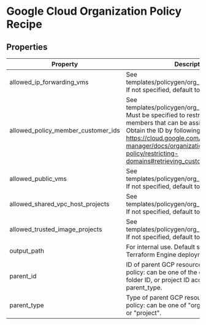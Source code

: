 # Google Cloud Organization Policy Recipe

<!-- These files are auto generated -->

## Properties

| Property | Description | Type | Required | Default | Pattern |
| -------- | ----------- | ---- | -------- | ------- | ------- |
| allowed_ip_forwarding_vms | See templates/policygen/org_policies/variables.tf.        If not specified, default to allow all. | array(string) | false | - | - |
| allowed_policy_member_customer_ids | See templates/policygen/org_policies/variables.tf. Must be specified to restrict        domain members that can be assigned IAM roles. Obtain the ID by following        <https://cloud.google.com/resource-manager/docs/organization-policy/restricting-domains#retrieving_customer_id>. | array(string) | true | - | - |
| allowed_public_vms | See templates/policygen/org_policies/variables.tf.        If not specified, default to deny all. | array(string) | false | - | - |
| allowed_shared_vpc_host_projects | See templates/policygen/org_policies/variables.tf.        If not specified, default to allow all. | array(string) | false | - | - |
| allowed_trusted_image_projects | See templates/policygen/org_policies/variables.tf.        If not specified, default to allow all. | array(string) | false | - | - |
| output_path | For internal use. Default state path prefix for Terraform Engine deployments. | string | false | - | - |
| parent_id | ID of parent GCP resource to apply the policy: can be one of the organization ID,        folder ID, or project ID according to parent_type. | string | false | - | ^[0-9]{8,25}$ |
| parent_type | Type of parent GCP resource to apply the policy: can be one of "organization",        "folder", or "project". | string | false | - | ^organization|folder|project$ |
